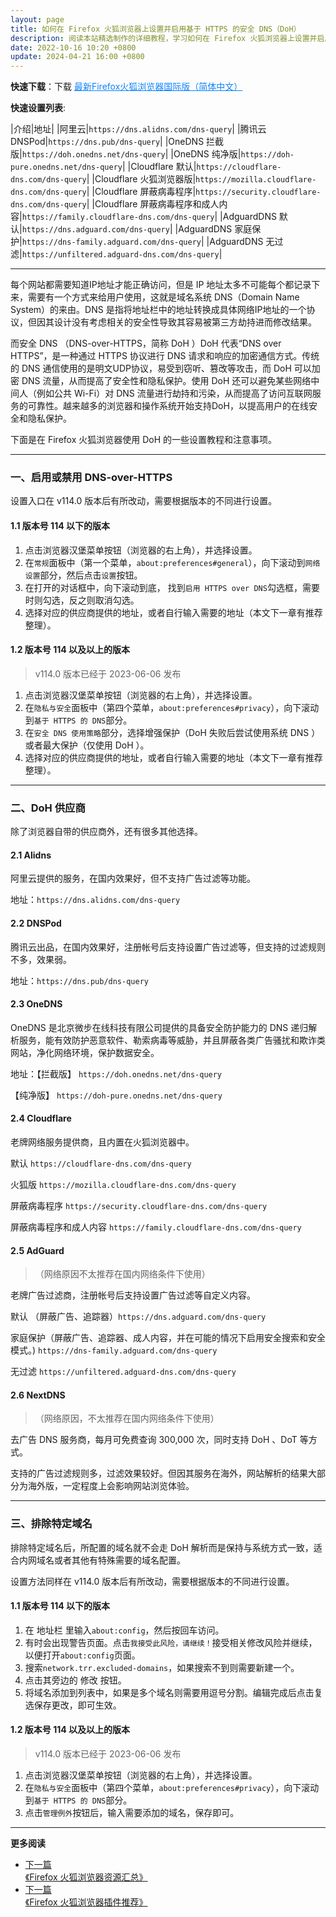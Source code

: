 ```yaml
---
layout: page
title: 如何在 Firefox 火狐浏览器上设置并启用基于 HTTPS 的安全 DNS（DoH）
description: 阅读本站精选制作的详细教程，学习如何在 Firefox 火狐浏览器上设置并启用基于HTTPS的安全 DNS（DoH）。保护你的网络浏览安全，并增强数据保密性。
date: 2022-10-16 10:20 +0800
update: 2024-04-21 16:00 +0800
---
```


**快速下载**：下载 <a href="https://ypingcn.com/go/out?r=firefox-lastest-zhcn" rel="nofollow" style="color: #0c82ff;"> 最新Firefox火狐浏览器国际版（简体中文） </a>

**快速设置列表**:

|介绍|地址|
|阿里云|```https://dns.alidns.com/dns-query```|
|腾讯云 DNSPod|```https://dns.pub/dns-query```|
|OneDNS 拦截版|```https://doh.onedns.net/dns-query```|
|OneDNS 纯净版|```https://doh-pure.onedns.net/dns-query```|
|Cloudflare 默认|```https://cloudflare-dns.com/dns-query```|
|Cloudflare 火狐浏览器版|```https://mozilla.cloudflare-dns.com/dns-query```|
|Cloudflare 屏蔽病毒程序|```https://security.cloudflare-dns.com/dns-query```|
|Cloudflare 屏蔽病毒程序和成人内容|```https://family.cloudflare-dns.com/dns-query```|
|AdguardDNS 默认|```https://dns.adguard.com/dns-query```|
|AdguardDNS 家庭保护|```https://dns-family.adguard.com/dns-query```|
|AdguardDNS 无过滤|```https://unfiltered.adguard-dns.com/dns-query```|

---

每个网站都需要知道IP地址才能正确访问，但是 IP 地址太多不可能每个都记录下来，需要有一个方式来给用户使用，这就是域名系统 DNS（Domain Name System）的来由。DNS 是指将地址栏中的地址转换成具体网络IP地址的一个协议，但因其设计没有考虑相关的安全性导致其容易被第三方劫持进而修改结果。

而安全 DNS （DNS-over-HTTPS，简称 DoH ）DoH 代表“DNS over HTTPS”，是一种通过 HTTPS 协议进行 DNS 请求和响应的加密通信方式。传统的 DNS 通信使用的是明文UDP协议，易受到窃听、篡改等攻击，而 DoH 可以加密 DNS 流量，从而提高了安全性和隐私保护。使用 DoH 还可以避免某些网络中间人（例如公共 Wi-Fi）对 DNS 流量进行劫持和污染，从而提高了访问互联网服务的可靠性。越来越多的浏览器和操作系统开始支持DoH，以提高用户的在线安全和隐私保护。

下面是在 Firefox 火狐浏览器使用 DoH 的一些设置教程和注意事项。

------

### 一、启用或禁用 DNS-over-HTTPS

设置入口在 v114.0 版本后有所改动，需要根据版本的不同进行设置。

#### 1.1 版本号 114 以下的版本

1. 点击浏览器汉堡菜单按钮（浏览器的右上角），并选择设置。
2. 在```常规```面板中（第一个菜单，```about:preferences#general```），向下滚动到```网络设置```部分，然后点击```设置```按钮。
3. 在打开的对话框中，向下滚动到底， 找到```启用 HTTPS over DNS```勾选框，需要时则勾选，反之则取消勾选。
4. 选择对应的供应商提供的地址，或者自行输入需要的地址（本文下一章有推荐整理）。

#### 1.2 版本号 114 以及以上的版本

> v114.0 版本已经于 2023-06-06 发布

1. 点击浏览器汉堡菜单按钮（浏览器的右上角），并选择设置。
2. 在```隐私与安全```面板中（第四个菜单，```about:preferences#privacy```），向下滚动到```基于 HTTPS 的 DNS```部分。
3. 在```安全 DNS 使用策略```部分，选择增强保护（DoH 失败后尝试使用系统 DNS ）或者最大保护（仅使用 DoH ）。
4. 选择对应的供应商提供的地址，或者自行输入需要的地址（本文下一章有推荐整理）。

------

### 二、DoH 供应商

除了浏览器自带的供应商外，还有很多其他选择。

#### 2.1 Alidns

阿里云提供的服务，在国内效果好，但不支持广告过滤等功能。 

地址：```https://dns.alidns.com/dns-query```

#### 2.2 DNSPod

腾讯云出品，在国内效果好，注册帐号后支持设置广告过滤等，但支持的过滤规则不多，效果弱。 

地址：```https://dns.pub/dns-query```

#### 2.3 OneDNS

OneDNS 是北京微步在线科技有限公司提供的具备安全防护能力的 DNS 递归解析服务，能有效防护恶意软件、勒索病毒等威胁，并且屏蔽各类广告骚扰和欺诈类网站，净化网络环境，保护数据安全。

地址：【拦截版】 ```https://doh.onedns.net/dns-query``` 

【纯净版】 ```https://doh-pure.onedns.net/dns-query```

#### 2.4 Cloudflare

老牌网络服务提供商，且内置在火狐浏览器中。

默认 ```https://cloudflare-dns.com/dns-query```

火狐版 ```https://mozilla.cloudflare-dns.com/dns-query```

屏蔽病毒程序 ```https://security.cloudflare-dns.com/dns-query```

屏蔽病毒程序和成人内容 ```https://family.cloudflare-dns.com/dns-query```

#### 2.5 AdGuard

>（网络原因不太推荐在国内网络条件下使用）

老牌广告过滤商，注册帐号后支持设置广告过滤等自定义内容。

默认 （屏蔽广告、追踪器）```https://dns.adguard.com/dns-query```

家庭保护（屏蔽广告、追踪器、成人内容，并在可能的情况下启用安全搜索和安全模式。) ```https://dns-family.adguard.com/dns-query```

无过滤 ```https://unfiltered.adguard-dns.com/dns-query```

#### 2.6 NextDNS

>（网络原因，不太推荐在国内网络条件下使用）

去广告 DNS 服务商，每月可免费查询 300,000 次，同时支持 DoH 、DoT 等方式。

支持的广告过滤规则多，过滤效果较好。但因其服务在海外，网站解析的结果大部分为海外版，一定程度上会影响网站浏览体验。

------

### 三、排除特定域名

排除特定域名后，所配置的域名就不会走 DoH 解析而是保持与系统方式一致，适合内网域名或者其他有特殊需要的域名配置。

设置方法同样在 v114.0 版本后有所改动，需要根据版本的不同进行设置。

#### 1.1 版本号 114 以下的版本

1. 在 地址栏 里输入```about:config```，然后按回车访问。
2. 有时会出现警告页面。点击```我接受此风险，请继续！```接受相关修改风险并继续，以便打开```about:config```页面。
3. 搜索```network.trr.excluded-domains```，如果搜索不到则需要新建一个。
4. 点击其旁边的 修改 按钮。
5. 将域名添加到列表中，如果是多个域名则需要用逗号分割。编辑完成后点击复选保存更改，即可生效。 

#### 1.2 版本号 114 以及以上的版本

> v114.0 版本已经于 2023-06-06 发布

1. 点击浏览器汉堡菜单按钮（浏览器的右上角），并选择设置。
2. 在```隐私与安全```面板中（第四个菜单，```about:preferences#privacy```），向下滚动到```基于 HTTPS 的 DNS```部分。
3. 点击```管理例外```按钮后，输入需要添加的域名，保存即可。

---

**更多阅读**

<div class="row">
    <div class="col-lg-8 col-lg-offset-2
    col-md-10 col-md-offset-1
    post-container">
        <ul class="pager">
            <li class="previous">
                <a href="/special/firefox/resource/" target="_blank" data-toggle="tooltip" data-placement="top"
                    title="《Librewolf 浏览器资源汇总》">
                    下一篇<br>
                    <span>《Firefox 火狐浏览器资源汇总》</span>
                </a>
            </li>
            <li class="next">
                <a href="/special/firefox/addons/" target="_blank" data-toggle="tooltip" data-placement="top"
                    title="《Firefox 火狐浏览器插件推荐》">
                    下一篇<br>
                    <span>《Firefox 火狐浏览器插件推荐》</span>
                </a>
            </li>
        </ul>
    </div>
</div>